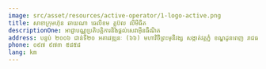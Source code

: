 ```yaml
---
image: src/asset/resources/active-operator/1-logo-active.png
title: សាខាក្រុមហ៊ុន ឆាយណា ធេលីខម គ្លូប៊ល លីមីធីត 
descriptionOne: អាជ្ញាបណ្ណប្រតិបត្តិការនិងផ្តល់សេវាអ៊ីនធឺណិត
address: បន្ទប់ ២០០៦ ជាន់ទី២០ អគារវឌ្ឍនៈ (៦៦) មហាវិថីព្រះមុនីវង្ស សង្កាត់វត្តភ្នំ ខណ្ឌដូនពេញ រាជធានីភ្នំពេញ
phone: ០៩៧ ៩៧៣ ៥៨៥៨
lang: km
---
```

